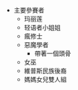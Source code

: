 + 主要參賽者
    + 玛丽莲
    + 轻语者小姐姐
    + 瘋修士
    + 惡魔學者
        + 帶著一個頭骨
    + 女巫
    + 維普斯民族後裔
    + 媽媽女兒雙人組
    
